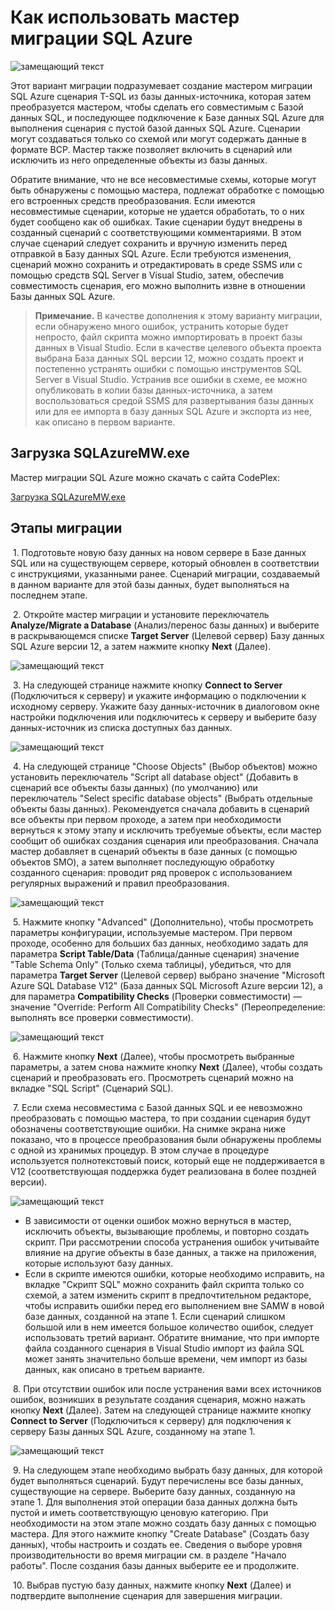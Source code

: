 <properties 
   pageTitle="Мастер миграции SQL Azure | Майкрософт" 
   description="База данных SQL Microsoft Azure, перенос базы данных, импорт базы данных, экспорт базы данных, мастер миграции" 
   services="sql-database" 
   documentationCenter="" 
   authors="pehteh" 
   manager="jeffreyg" 
   editor="monicar"/>


<tags
   ms.service="sql-database"
   ms.devlang="NA"
   ms.topic="article"
   ms.tgt_pltfrm="NA"
   ms.workload="data-management" 
   ms.date="07/01/2015"
   ms.author="pehteh"/>


# Как использовать мастер миграции SQL Azure


![замещающий текст](./media/sql-database-migration-wizard/01SAMWDiagram.png)


Этот вариант миграции подразумевает создание мастером миграции SQL Azure сценария T-SQL из базы данных-источника, которая затем преобразуется мастером, чтобы сделать его совместимым с Базой данных SQL, и последующее подключение к Базе данных SQL Azure для выполнения сценария с пустой базой данных SQL Azure. Сценарии могут создаваться только со схемой или могут содержать данные в формате BCP. Мастер также позволяет включить в сценарий или исключить из него определенные объекты из базы данных.


Обратите внимание, что не все несовместимые схемы, которые могут быть обнаружены с помощью мастера, подлежат обработке с помощью его встроенных средств преобразования. Если имеются несовместимые сценарии, которые не удается обработать, то о них будет сообщено как об ошибках. Такие сценарии будут внедрены в созданный сценарий с соответствующими комментариями. В этом случае сценарий следует сохранить и вручную изменить перед отправкой в Базу данных SQL Azure. Если требуются изменения, сценарий можно сохранить и отредактировать в среде SSMS или с помощью средств SQL Server в Visual Studio, затем, обеспечив совместимость сценария, его можно выполнить извне в отношении Базы данных SQL Azure.


> **Примечание.** В качестве дополнения к этому варианту миграции, если обнаружено много ошибок, устранить которые будет непросто, файл скрипта можно импортировать в проект базы данных в Visual Studio. Если в качестве целевого объекта проекта выбрана База данных SQL версии 12, можно создать проект и постепенно устранять ошибки с помощью инструментов SQL Server в Visual Studio. Устранив все ошибки в схеме, ее можно опубликовать в копии базы данных-источника, а затем воспользоваться средой SSMS для развертывания базы данных или для ее импорта в базу данных SQL Azure и экспорта из нее, как описано в первом варианте.


## Загрузка SQLAzureMW.exe


Мастер миграции SQL Azure можно скачать с сайта CodePlex:


[Загрузка SQLAzureMW.exe](http://sqlazuremw.codeplex.com/)


## Этапы миграции


&nbsp;1. Подготовьте новую базу данных на новом сервере в Базе данных SQL или на существующем сервере, который обновлен в соответствии с инструкциями, указанными ранее. Сценарий миграции, создаваемый в данном варианте для этой базы данных, будет выполняться на последнем этапе.


&nbsp;2. Откройте мастер миграции и установите переключатель **Analyze/Migrate a Database** (Анализ/перенос базы данных) и выберите в раскрывающемся списке **Target Server** (Целевой сервер) Базу данных SQL Azure версии 12, а затем нажмите кнопку **Next** (Далее).


![замещающий текст](./media/sql-database-migration-wizard/02MigrationWizard.png)


&nbsp;3. На следующей странице нажмите кнопку **Connect to Server** (Подключиться к серверу) и укажите информацию о подключении к исходному серверу. Укажите базу данных-источник в диалоговом окне настройки подключения или подключитесь к серверу и выберите базу данных-источник из списка доступных баз данных.


![замещающий текст](./media/sql-database-migration-wizard/03MigrationWizard.png)


&nbsp;4. На следующей странице "Choose Objects" (Выбор объектов) можно установить переключатель "Script all database object" (Добавить в сценарий все объекты базы данных) (по умолчанию) или переключатель "Select specific database objects" (Выбрать отдельные объекты базы данных). Рекомендуется сначала добавить в сценарий все объекты при первом проходе, а затем при необходимости вернуться к этому этапу и исключить требуемые объекты, если мастер сообщит об ошибках создания сценария или преобразования. Сначала мастер добавляет в сценарий объекты в базе данных (с помощью объектов SMO), а затем выполняет последующую обработку созданного сценария: проводит ряд проверок с использованием регулярных выражений и правил преобразования.


![замещающий текст](./media/sql-database-migration-wizard/04MigrationWizard.png)


&nbsp;5. Нажмите кнопку "Advanced" (Дополнительно), чтобы просмотреть параметры конфигурации, используемые мастером. При первом проходе, особенно для больших баз данных, необходимо задать для параметра **Script Table/Data** (Таблица/данные сценария) значение "Table Schema Only" (Только схема таблицы), убедиться, что для параметра **Target Server** (Целевой сервер) выбрано значение "Microsoft Azure SQL Database V12" (База данных SQL Microsoft Azure версии 12), а для параметра **Compatibility Checks** (Проверки совместимости) — значение "Override: Perform All Compatibility Checks" (Переопределение: выполнять все проверки совместимости).


![замещающий текст](./media/sql-database-migration-wizard/05MigrationWizard.png)


&nbsp;6. Нажмите кнопку **Next** (Далее), чтобы просмотреть выбранные параметры, а затем снова нажмите кнопку **Next** (Далее), чтобы создать сценарий и преобразовать его. Просмотреть сценарий можно на вкладке "SQL Script" (Сценарий SQL).


&nbsp;7. Если схема несовместима с Базой данных SQL и ее невозможно преобразовать с помощью мастера, то при создании сценария будут обозначены соответствующие ошибки. На снимке экрана ниже показано, что в процессе преобразования были обнаружены проблемы с одной из хранимых процедур. В этом случае в процедуре используется полнотекстовый поиск, который еще не поддерживается в V12 (соответствующая поддержка будет реализована в более поздней версии).


![замещающий текст](./media/sql-database-migration-wizard/06MigrationWizard.png)


- В зависимости от оценки ошибок можно вернуться в мастер, исключить объекты, вызывающие проблемы, и повторно создать скрипт. При рассмотрении способа устранения ошибок учитывайте влияние на другие объекты в базе данных, а также на приложения, которые используют базу данных.
- Если в скрипте имеются ошибки, которые необходимо исправить, на вкладке "Скрипт SQL" можно сохранить файл скрипта только со схемой, а затем изменить скрипт в предпочтительном редакторе, чтобы исправить ошибки перед его выполнением вне SAMW в новой базе данных, созданной на этапе 1. Если сценарий слишком большой или в нем имеется большое количество ошибок, следует использовать третий вариант. Обратите внимание, что при импорте файла созданного сценария в Visual Studio импорт из файла SQL может занять значительно больше времени, чем импорт из базы данных, как описано в третьем варианте. 


&nbsp;8. При отсутствии ошибок или после устранения вами всех источников ошибок, возникших в результате создания сценария, можно нажать кнопку **Next** (Далее). Затем на следующей странице нажмите кнопку **Connect to Server** (Подключиться к серверу) для подключения к серверу Базы данных SQL Azure, созданному на этапе 1.


![замещающий текст](./media/sql-database-migration-wizard/07MigrationWizard.png)


&nbsp;9. На следующем этапе необходимо выбрать базу данных, для которой будет выполняться сценарий. Будут перечислены все базы данных, существующие на сервере. Выберите базу данных, созданную на этапе 1. Для выполнения этой операции база данных должна быть пустой и иметь соответствующую ценовую категорию. При необходимости на этом этапе можно создать базу данных с помощью мастера. Для этого нажмите кнопку "Create Database" (Создать базу данных), чтобы настроить и создать ее. Сведения о выборе уровня производительности во время миграции см. в разделе "Начало работы". После создания базы данных выберите ее и продолжите.


&nbsp;10. Выбрав пустую базу данных, нажмите кнопку **Next** (Далее) и подтвердите выполнение сценария для завершения миграции.

 

<!---HONumber=July15_HO2-->